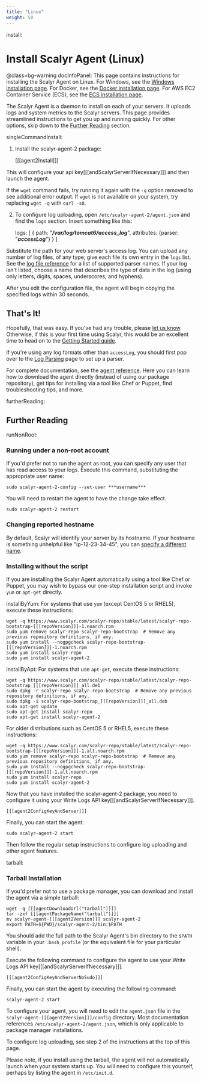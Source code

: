 ```yaml
---
title: "Linux"
weight: 50
---
```


install: <Install Scalyr Agent>
# Install Scalyr Agent (Linux)

@class=bg-warning docInfoPanel: This page contains instructions for installing the Scalyr Agent on Linux. For Windows,
see the [Windows installation page](/help/install-agent-windows).
For Docker, see the [Docker installation page](/help/install-agent-docker).
For AWS EC2 Container Service (ECS), see the [ECS installation page](/help/install-agent-ecs).

The Scalyr Agent is a daemon to install on each of your servers. It uploads logs and system metrics
to the Scalyr servers. This page provides streamlined instructions to get you up and running quickly.
For other options, skip down to the [Further Reading](#furtherReading) section.

singleCommandInstall:
1. Install the scalyr-agent-2 package:

    [[[agent2Install]]]

This will configure your api key[[[andScalyrServerIfNecessary]]] and then launch the agent.

If the ``wget`` command fails, try running it again with the ``-q`` option removed to see additional error output.
If ``wget`` is not available on your system, try replacing ``wget -q`` with ``curl -sO``.

2. To configure log uploading, open ``/etc/scalyr-agent-2/agent.json`` and find the ``logs`` section.
Insert something like this:

    logs: [
      {
        path: "***/var/log/tomcat6/access_log***",
        attributes: {parser: "***accessLog***"}
      }
    ]

Substitute the path for your web server's access log. You can upload any number of log files, of any
type; give each file its own entry in the ``logs`` list. See the
[log file reference](/help/scalyr-agent#logUpload) for a list of supported parser
names. If your log isn't listed, choose a name that describes the type of data in the log (using
only letters, digits, spaces, underscores, and hyphens).

After you edit the configuration file, the agent will begin copying the specified logs within 30 seconds.

## That's It!

Hopefully, that was easy. If you've had any trouble, please [let us know](mailto:support@scalyr.com).
Otherwise, if this is your first time using Scalyr, this would be an excellent time to head on to the
[Getting Started guide](/help/getting-started).

If you're using any log formats other than ``accessLog``, you should first pop over to the
[Log Parsing](/help/parsing-logs) page to set up a parser.

For complete documentation, see the [agent reference](/help/scalyr-agent). Here you can learn
how to download the agent directly (instead of using our package repository), get tips for
installing via a tool like Chef or Puppet, find troubleshooting tips, and more.


furtherReading: <Further Reading>
## Further Reading

runNonRoot:
### Running under a non-root account
If you'd prefer not to run the agent as root, you can specify any user that has read access to your
logs. Execute this command, substituting the appropriate user name:

    sudo scalyr-agent-2-config --set-user ***username***

You will need to restart the agent to have the change take effect.

    sudo scalyr-agent-2 restart

### Changing reported hostname

By default, Scalyr will identify your server by its hostname. If your hostname is something unhelpful
like "ip-12-23-34-45", you can [specify a different name](/help/scalyr-agent#hostname).

### Installing without the script

If you are installing the Scalyr Agent automatically using a tool like Chef or Puppet, you may wish to bypass our one-step
installation script and invoke ``yum`` or ``apt-get`` directly.

installByYum:
For systems that use ``yum`` (except CentOS 5 or RHEL5), execute these instructions:

    wget -q https://www.scalyr.com/scalyr-repo/stable/latest/scalyr-repo-bootstrap-[[[repoVersion]]]-1.noarch.rpm
    sudo yum remove scalyr-repo scalyr-repo-bootstrap  # Remove any previous repository definitions, if any.
    sudo yum install --nogpgcheck scalyr-repo-bootstrap-[[[repoVersion]]]-1.noarch.rpm
    sudo yum install scalyr-repo 
    sudo yum install scalyr-agent-2

installByApt:
For systems that use ``apt-get``, execute these instructions:

    wget -q https://www.scalyr.com/scalyr-repo/stable/latest/scalyr-repo-bootstrap_[[[repoVersion]]]_all.deb
    sudo dpkg -r scalyr-repo scalyr-repo-bootstrap  # Remove any previous repository definitions, if any.
    sudo dpkg -i scalyr-repo-bootstrap_[[[repoVersion]]]_all.deb
    sudo apt-get update
    sudo apt-get install scalyr-repo
    sudo apt-get install scalyr-agent-2

For older distributions such as CentOS 5 or RHEL5, execute these instructions:

    wget -q https://www.scalyr.com/scalyr-repo/stable/latest/scalyr-repo-bootstrap-[[[repoVersion]]]-1.alt.noarch.rpm
    sudo yum remove scalyr-repo scalyr-repo-bootstrap  # Remove any previous repository definitions, if any.
    sudo yum install --nogpgcheck scalyr-repo-bootstrap-[[[repoVersion]]]-1.alt.noarch.rpm
    sudo yum install scalyr-repo 
    sudo yum install scalyr-agent-2

Now that you have installed the scalyr-agent-2 package, you need to configure it using your Write Logs API key[[[andScalyrServerIfNecessary]]].

    [[[agent2ConfigKeyAndServer]]]

Finally, you can start the agent:

    sudo scalyr-agent-2 start

Then follow the regular setup instructions to configure log uploading and other agent features.


tarball: <Tarball>
### Tarball Installation

If you'd prefer not to use a package manager, you can download and install the agent via a simple tarball:

    wget -q [[[agentDownloadUrl("tarball")]]]
    tar -zxf [[[agentPackageName("tarball")]]]
    mv scalyr-agent-[[[agent2Version]]] scalyr-agent-2
    export PATH=${PWD}/scalyr-agent-2/bin:$PATH

You should add the full path to the Scalyr Agent's bin directory to the ``$PATH`` variable in your ``.bash_profile``
(or the equivalent file for your particular shell).

Execute the following command to configure the agent to use your Write Logs API key[[[andScalyrServerIfNecessary]]]:

    [[[agent2ConfigKeyAndServerNoSudo]]]

Finally, you can start the agent by executing the following command:

    scalyr-agent-2 start

To configure your agent, you will need to edit the ``agent.json`` file in the
``scalyr-agent-[[[agent2Version]]]/config`` directory. Most documentation references ``/etc/scalyr-agent-2/agent.json``,
which is only applicable to package manager installations.

To configure log uploading, see step 2 of the instructions at the top of this page.

Please note, if you install using the tarball, the agent will not automatically launch when your system starts up.
You will need to configure this yourself, perhaps by listing the agent in ``/etc/init.d``.
